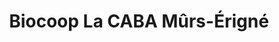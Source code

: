 ---
title: "Biocoop La CABA Mûrs-Érigné"
url: /angers/biocoop-la-caba-murs-erigne/
shop: Supermarkt
---